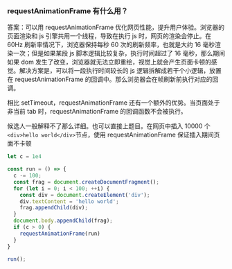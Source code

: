 ### requestAnimationFrame 有什么用？

答案：可以用 requestAnimationFrame 优化网页性能，提升用户体验。浏览器的页面渲染和 js 引擎共用一个线程，导致在执行 js 时，网页的渲染会停止。在 60Hz 刷新率情况下，浏览器保持每秒 60 次的刷新频率，也就是大约 16 毫秒渲染一次；但是如果某段 js 脚本逻辑比较复杂，执行时间超过了 16 毫秒，那么期间如果 dom 发生了改变，浏览器就无法立即重绘，视觉上就会产生页面卡顿的感觉。解决方案是，可以将一段执行时间较长的 js 逻辑拆解成若干个小逻辑，放置在 requestAnimationFrame 的回调中。那么浏览器会在帧刷新前执行对应的回调。

相比 setTimeout，requestAnimationFrame 还有一个额外的优势。当页面处于非当前 tab 时，requestAnimationFrame 的回调函数不会被执行。

候选人一般解释不了那么详细。也可以直接上题目。在网页中插入 10000 个 `<div>hello world</div>`节点，使用 requestAnimationFrame 保证插入期间页面不卡顿

```js
let c = 1e4

const run = () => {
  c -= 100;
  const frag = document.createDocumentFragment();
  for (let i = 0; i < 100; ++i) {
    const div = document.createElement('div');
    div.textContent = 'hello world';
    frag.appendChild(div);
  }
  document.body.appendChild(frag);
  if (c > 0) {
    requestAnimationFrame(run)
  }
}

run();
```